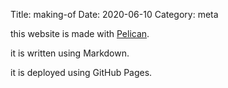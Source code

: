 Title: making-of
Date: 2020-06-10
Category: meta

this website is made with [Pelican](https://github.com/getpelican).

it is written using Markdown.

it is deployed using GitHub Pages.

